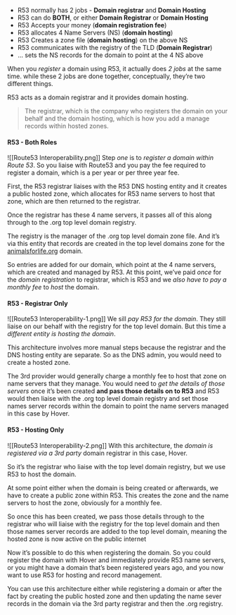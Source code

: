 - R53 normally has 2 jobs - **Domain registrar** and **Domain Hosting**
- R53 can do **BOTH**, or either **Domain Registrar** or **Domain Hosting**
- R53 Accepts your money (**domain registration fee**)
- R53 allocates 4 Name Servers (NS) (**domain hosting**)
- R53 Creates a zone file (**domain hosting**) on the above NS
- R53 communicates with the registry of the TLD (**Domain Registrar**)
- … sets the NS records for the domain to point at the 4 NS above

When you *register* a domain using R53, it actually does *2 jobs* at the same time. while these 2 jobs are done together, conceptually, they’re two different things.

R53 acts as a domain registrar and it provides domain hosting.

> The registrar, which is the company who registers the domain on your behalf and the domain hosting, which is how you add a manage records within hosted zones.
#### R53 - Both Roles
![[Route53 Interoperability.png]]
Step *one* is to *register a domain within Route 53*. So you liaise with Route53 and you pay the fee required to register a domain, which is a per year or per three year fee.

First, the R53 registrar liaises with the R53 DNS hosting entity and it creates a public hosted zone, which allocates for R53 name servers to host that zone, which are then returned to the registrar.

Once the registrar has these 4 name servers, it passes all of this along through to the .org top level domain registry.

The registry is the manager of the .org top level domain zone file. And it’s via this entity that records are created in the top level domains zone for the [animalsforlife.org](http://animalsforlife.org) domain.

So entries are added for our domain, which point at the 4 name servers, which are created and managed by R53. At this point, we’ve paid *once* for the *domain registration* to registrar, which is R53 and we *also have to pay a monthly fee* to *host* the domain.
#### R53 - Registrar Only
![[Route53 Interoperability-1.png]]
We sill *pay R53 for the domain*. They still liaise on our behalf with the registry for the top level domain. But this time a *different entity is hosting the domain*.

This architecture involves more manual steps because the registrar and the DNS hosting entity are separate. So as the DNS admin, you would need to create a hosted zone.

The 3rd provider would generally charge a monthly fee to host that zone on name servers that they manage. You would need to *get the details of those servers* once it’s been created **and pass those details on to R53** and R53 would then liaise with the .org top level domain registry and set those names server records within the domain to point the name servers managed in this case by Hover.
#### R53 - Hosting Only
![[Route53 Interoperability-2.png]]
With this architecture, the *domain is registered via a 3rd party* domain registrar in this case, Hover.

So it’s the registrar who liaise with the top level domain registry, but we use R53 to host the domain.

At some point either when the domain is being created or afterwards, we have to create a public zone within R53. This creates the zone and the name servers to host the zone, obviously for a monthly fee.

So once this has been created, we pass those details through to the registrar who will liaise with the registry for the top level domain and then those names server records are added to the top level domain, meaning the hosted zone is now active on the public internet

Now it’s possible to do this when registering the domain. So you could register the domain with Hover and immediately provide R53 name servers, or you might have a domain that’s been registered years ago, and you now want to use R53 for hosting and record management.

You can use this architecture either while registering a domain or after the fact by creating the public hosted zone and then updating the name sever records in the domain via the 3rd party registrar and then the .org registry.